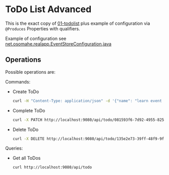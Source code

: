 # ToDo List Advanced
This is the exact copy of [01-todolist](../01-todolist) plus example of configuration via `@Produces` Properties with qualifiers.

Example of configuration see [net.osomahe.realapp.EventStoreConfiguration.java](src/main/java/net/osomahe/todolist/net.osomahe.realapp.EventStoreConfiguration.java)

## Operations
Possible operations are:

Commands:
* Create ToDo
    ```bash
    curl -H "Content-Type: application/json" -d '{"name": "learn event sourcing"}' http://localhost:9080/api/todo
    ```
* Complete ToDo
    ```bash
    curl -X PATCH http://localhost:9080/api/todo/081593f6-7d92-4955-8250-c305c892ebd2-1518294637885-0/complete
    ```
* Delete ToDo
    ```bash
    curl -X DELETE http://localhost:9080/api/todo/135e2e73-39ff-48f9-9f38-c2b0a6d55e18-1518294614322-0
    ```

Queries:
* Get all ToDos
    ```bash
    curl http://localhost:9080/api/todo
    ```